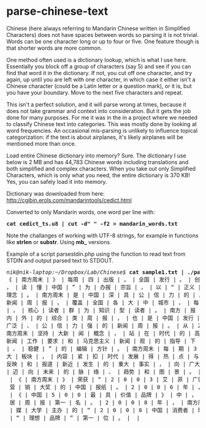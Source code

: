 # parse-chinese-text

Chinese (here always referring to Mandarin Chinese written in Simplified Characters) does not have spaces between words so parsing it is not trivial.  Words can be one character long or up to four or five.  One feature though is that shorter words are more common.  

One method often used is a dictionary lookup, which is what I use here.  Essentially you block off a group of characters (say 5) and see if you can find that word it in the dictionary.  If not, you cut off one character, and try again, up until you are left with one character, in which case it either isn't a Chinese character (could be a Latin letter or a question mark), or it is, but you have your boundary.  Move to the next five characters and repeat.

This isn't a perfect solution, and it will parse wrong at times, because it does not take grammar and context into consideration.  But it gets the job done for many purposes.  For me it was in the in a project where we needed to classify Chinese text into categories.  This was mostly done by looking at word frequencies.  An occasional mis-parsing is unlikely to influence topical categorization: if the text is about airplanes, it's likely airplanes will be mentioned more than once.

Load entire Chinese dictionary into memory?  Sure.  The dictionary I use below is 2 MB and has 44,783 Chinese words including translations and both simplified and complex characters.  When you take out only Simplified Characters, which is only what you need, the entire dictionary is 370 KB!  Yes, you can safely load it into memory.

Dictionary was downloaded from here: http://cgibin.erols.com/mandarintools/cedict.html

Converted to only Mandarin words, one word per line with:
<pre><b>cat cedict_ts.u8 | cut -d" " -f2 > mandarin_words.txt</b></pre>

Note the challanges of working with UTF-8 strings, for example in functions like <b>strlen</b> or <b>substr</b>.  Using <b>mb_</b> versions.

Example of a script parsestdin.php using the function to read text from STDIN and output parsed text to STDOUT.

<pre>
<i>nik@nik-laptop:~/Dropbox/Lab/Chinese$</i> <b>cat sample1.txt | ./parsestdin.php</b>
《 | 南方周末 | 》 | 每周 | 四 | 出版 | ， | 全国 | 发行 | 。 | 创办 | 于 | 1 | 9 | 8 | 4 | 年 | ， | 以 | “ | 在 | 这里 |
， | 读 | 懂 | 中国 | ” | 为 | 办报 | 宗旨 | ， | 以 | “ | 正义 | 、 | 良 | 知 | 、 | 爱 | 心 | 、 | 理性 | ” | 为 | 基本 |
理念 | 。 | 南方周末 | 是 | 中国 | 深 | 具 | 公 | 信 | 力 | 的 | 严肃 | 大 | 报 | ， | 是 | 中国 | 发行 | 量 | 最大 | 的 |
新闻 | 周 | 报 | ， | 覆盖 | 全国 | 各 | 大 | 中 | 城市 | ， | 每 | 期 | 发行 | 量 | 稳定 | 在 | 1 | 2 | 0 | 万 | 份 | 以上
| ， | 核心 | 读者 | 群 | 为 | 知识 | 型 | 读者 | 。 | 南方 | 报 | 业 | 传 | 媒 | 集团 | 旗 | 下 | 一 | 份 | 享 | 誉 | 海 |
内 | 外 | 的 | 综合 | 类 | 周 | 报 | ， | 也 | 是 | 中国 | 发行 | 量 | 最大 | 、 | 传 | 阅 | 率 | 高 | 、 | 影响 | 最 |
广泛 | 、 | 公 | 信 | 力 | 强 | 的 | 新闻 | 周 | 报 | 。 | 从 | 2 | 0 | 世纪 | 9 | 0 | 年代 | 到 | 2 | 1 | 世纪 | ， |
南方周末 | 坚持 | 大新 | 闻 | 概念 | ， | 站 | 在 | 时代 | 的 | 高度 | ， | 以 | 广阔 | 的 | 视野 | ， | 在 | 党 | 的 |
新闻 | 工作 | 要求 | 和 | 马克思主义 | 新闻 | 观 | 的 | 指导 | 下 | ， | 认真 | 执行 | “ | 积极 | 、 | 正 | 向 | 、 | 均衡
| 、 | 稳健 | ” | 的 | 编辑 | 方针 | 。 | 南方周末 | 每 | 期 | 3 | 2 | 版 | ， | 分 | 新闻 | 、 | 经济 | 、 | 文化 | 三 |
大 | 板块 | ， | 内容 | 紧 | 扣 | 时代 | 发展 | 得 | 热 | 点 | 与 | 焦点 | ， | 通过 | 全面 | 、 | 深入 | 、 | 生动 | 地 |
反映 | 和 | 报道 | 新近 | 发生 | 的 | 重大 | 事实 | ， | 向 | 广大 | 读者 | 提供 | 更 | 完整 | 、 | 真实 | 的 | 中国 | 社会
| 迈 | 向 | 未来 | 的 | 脉 | 络 | 、 | 趋势 | 和 | 图 | 景 | 。 | 
 | 《 | 南方周末 | 》 | 荣获 | “ | 2 | 0 | 0 | 3 | 艾 | 菲 | 广告 | 实 | 效 | 奖 | ” | ， | 是 | 第一 | 个 | 获得 | 国际 |
 营 | 销 | 大奖 | 的 | 中国 | 报纸 | 。 | 2 | 0 | 0 | 6 | 年 | ， | 世界 | 品牌 | 实验室 | （ | W | B | L | ） | 公布 | 的
 | 《 | 中国 | 5 | 0 | 0 | 最 | 具 | 价值 | 品牌 | 》 | 中 | ， | 南方周末 | 以 | 2 | 0 | 亿 | 元 | 的 | 品牌 | 价值 | 位 |
 居 | 周 | 报 | 第一 | 名 | 。 | 2 | 0 | 0 | 8 | 年 | ， | 南方周末 | 在 | 由 | 中国 | 商务 | 广告 | 协会 | 和 | 中国 | 传
 | 媒 | 大学 | 主办 | 的 | “ | 2 | 0 | 0 | 8 | 中国 | 消费者 | 理想 | 品牌 | 大 | 调查 | ” | 中 | ， | 位 | 列 | 报纸 | 类
 | “ | 理想 | 品牌 | ” | 第一 | 位 | 。 |  | 
</pre>
